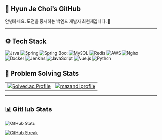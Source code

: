 ## 👋 Hyun Je Choi's GitHub

안녕하세요. 도전을 중시하는 백엔드 개발자 최현제입니다. 👋

---

## ⚙️ Tech Stack

![Java](https://img.shields.io/badge/Java-ED8B00?style=for-the-badge&logo=openjdk&logoColor=white)
![Spring](https://img.shields.io/badge/Spring-6DB33F?style=for-the-badge&logo=spring&logoColor=white)
![Spring Boot](https://img.shields.io/badge/Spring_Boot-6DB33F?style=for-the-badge&logo=springboot&logoColor=white)
![MySQL](https://img.shields.io/badge/MySQL-4479A1?style=for-the-badge&logo=mysql&logoColor=white)
![Redis](https://img.shields.io/badge/Redis-DC382D?style=for-the-badge&logo=redis&logoColor=white)
![AWS](https://img.shields.io/badge/AWS-232F3E?style=for-the-badge&logo=amazonaws&logoColor=white)
![Nginx](https://img.shields.io/badge/Nginx-009639?style=for-the-badge&logo=nginx&logoColor=white)
![Docker](https://img.shields.io/badge/Docker-2496ED?style=for-the-badge&logo=docker&logoColor=white)
![Jenkins](https://img.shields.io/badge/Jenkins-D24939?style=for-the-badge&logo=jenkins&logoColor=white)
![JavaScript](https://img.shields.io/badge/JavaScript-F7DF1E?style=for-the-badge&logo=javascript&logoColor=black)
![Vue.js](https://img.shields.io/badge/Vue.js-4FC08D?style=for-the-badge&logo=vuedotjs&logoColor=white)
![Python](https://img.shields.io/badge/Python-3776AB?style=for-the-badge&logo=python&logoColor=white)

## 🧩 Problem Solving Stats

<table>
  <tr>
    <td valign="top">
      <!-- solved.ac 티어 카드 -->
      <a href="https://solved.ac/profile/qwas15788hj">
        <img src="https://mazassumnida.wtf/api/generate_badge?boj=qwas15788hj" alt="Solved.ac Profile">
      </a>
    </td>
    <td valign="top">
      <!-- 난이도별 풀이 현황 카드 -->
      <a href="https://solved.ac/profile/qwas15788hj">
        <img src="https://mazandi.herokuapp.com/api?handle=qwas15788hj&theme=warm" alt="mazandi profile">
      </a>
    </td>
  </tr>
</table>

---

## 📊 GitHub Stats

<!-- 깃허브 활동 카드 -->
![GitHub Stats](https://github-readme-stats.vercel.app/api?username=qwas15788hj&show_icons=true&theme=radical)

<!-- 연속 커밋(스트릭) 카드 -->
[![GitHub Streak](https://streak-stats.demolab.com?user=qwas15788hj&theme=radical)](https://git.io/streak-stats)

<!-- 상위 사용 언어(옵션, 원하면 활성화) -->
<!-- ![Top Langs](https://github-readme-stats.vercel.app/api/top-langs/?username=qwas15788hj&layout=compact) -->

<!--
**qwas15788hj/qwas15788hj** is a ✨ _special_ ✨ repository because its `README.md` (this file) appears on your GitHub profile.

Here are some ideas to get you started:

- 🔭 I’m currently working on ...
- 🌱 I’m currently learning ...
- 👯 I’m looking to collaborate on ...
- 🤔 I’m looking for help with ...
- 💬 Ask me about ...
- 📫 How to reach me: ...
- 😄 Pronouns: ...
- ⚡ Fun fact: ...
-->
